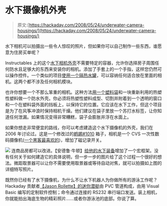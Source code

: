 # 水下摄像机外壳

> 原文:[https://hackaday.com/2008/05/24/underwater-camera-housings/](https://hackaday.com/2008/05/24/underwater-camera-housings/)

水下相机可以拍摄出一些令人惊叹的照片，但如果你可以自己制作一些东西，谁愿意为住房买单呢？

Instructables 上的这个[水下相机外壳](http://www.instructables.com/id/Improved-Underwater-Camera-Housing/)不需要特定的容器，允许你选择房子周围任何防水且足够大的东西来安装你的相机。添加了手套上的一个手指，这样您仍然可以操作控件。一个类似的项目[使用一个隔热水罐](http://www.instructables.com/id/Underwater-Video-Camera--Camcorder-Housing-for-le/)，可以容纳任何适合放在里面的相机。这两个都不涉及任何相机模块。

也许你想要一个不那么笨重的相机。这种方法[用一个塑料袋](http://web.media.mit.edu/%7Etim/pix/waterproofcamera.html)和一块重新利用的热塑性塑料做一个防水外壳。你必须将热塑性塑料成型、切割并附着到一个透明的窗口和一个在塑料袋外面的挡板上，以保持它的位置。它应该在水下工作，但这个项目是为了在风筝冲浪时保持相机干燥。他们建议在袋子里放一个苏打水标签，让你知道任何泄漏。如果情况变得非常糟糕，袋子会膨胀并浮在水面上。

如果你想走非常便宜的路线，你可以考虑建造这个水下摄像机的外壳，我们在 2006 年讨论过。这是一个修改过的[鹈鹕#1010](http://www.pelicanproducts.us/detailaspx5.html) 箱子，相机是一个 CVS 一次性数码摄像机([一个黑客最喜欢的](http://www.hackaday.com/search/?q=cvs))，增加了磁记录开关。

![](../Images/88cd5bd3a87f8c9858c3880371677706.png)
连商品房都可以改进。【安德鲁·牛顿】[给他的水下装备](http://users.ncable.net.au/~anewton/framer.html)增加了一个宏框架。没有任何关于如何建造它的具体说明，但一步一步的图片给了这个过程一个很好的想法。微距取景器可以让你不需要使用取景器或等待自动对焦，就可以拍摄如上图的详细特写照片。

既然你已经有了水下摄像机，为什么不让水下机器人为你做所有的游泳工作呢？Hackaday 贡献者[【Jason Rollette】的迷你潜艇](http://www.rollette.com/rovrev2/)由 PVC 管道构成，由用 Visual Basic 编写的定制软件控制；命令通过连接的 RS232 串行端口发送。装上相机，你就能拍出海底生物的精彩照片……或者你游泳池的底部。你说了算。